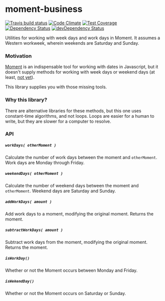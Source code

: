 # moment-business
[![Travis build status](http://img.shields.io/travis/jmeas/moment-business.svg?style=flat)](https://travis-ci.org/jmeas/moment-business)
[![Code Climate](https://codeclimate.com/github/jmeas/moment-business/badges/gpa.svg)](https://codeclimate.com/github/jmeas/moment-business)
[![Test Coverage](https://codeclimate.com/github/jmeas/moment-business/badges/coverage.svg)](https://codeclimate.com/github/jmeas/moment-business)
[![Dependency Status](https://david-dm.org/jmeas/moment-business.svg)](https://david-dm.org/jmeas/moment-business) 
[![devDependency Status](https://david-dm.org/jmeas/moment-business/dev-status.svg)](https://david-dm.org/jmeas/moment-business#info=devDependencies)

Utilities for working with week days and work days in Moment. It assumes a Western workweek, wherein weekends are
Saturday and Sunday.

### Motivation

[Moment](http://momentjs.com/) is an indispensable tool for working with dates in Javascript, but it
doesn't supply methods for working with week days or weekend days (at least,
[not yet](https://github.com/moment/moment/issues/1947)).

This library supplies you with those missing tools.

### Why this library?

There are alternative libraries for these methods, but this one uses constant-time algorithms, and not loops.
Loops are easier for a human to write, but they are slower for a computer to resolve.

### API

##### `workDays( otherMoment )`

Calculate the number of work days between the moment and `otherMoment`. Work days are Monday through Friday.

##### `weekendDays( otherMoment )`

Calculate the number of weekend days between the moment and `otherMoment`. Weekend days are Saturday and Sunday.

##### `addWorkDays( amount )`

Add work days to a moment, modifying the original moment. Returns the moment.

##### `subtractWorkDays( amount )`

Subtract work days from the moment, modifying the original moment. Returns the moment.

##### `isWorkDay()`

Whether or not the Moment occurs between Monday and Friday.

##### `isWekendDay()`

Whether or not the Moment occurs on Saturday or Sunday.
